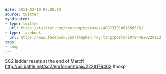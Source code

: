 ```yaml
---
date: 2011-03-19 05:05:19
source: twitter
syndicated:
- type: twitter
  url: https://twitter.com/roytang/statuses/48973301061656576/
- type: facebook
  url: https://www.facebook.com/stephen.roy.tang/posts/197944620229112
tags:
- noxp
---
```


SC2 ladder resets at the end of March! http://us.battle.net/sc2/en/forum/topic/2228179462 #noxp